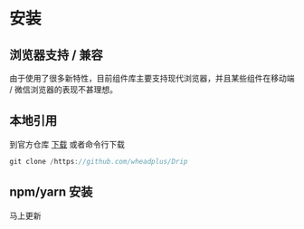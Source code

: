 # 安装
<h2>浏览器支持 / 兼容</h2>
由于使用了很多新特性，目前组件库主要支持现代浏览器，并且某些组件在移动端 / 微信浏览器的表现不甚理想。

## 本地引用
到官方仓库 [下载](/https://github.com/wheadplus/Drip) 或者命令行下载
```js
git clone /https://github.com/wheadplus/Drip
```
## npm/yarn 安装

马上更新
